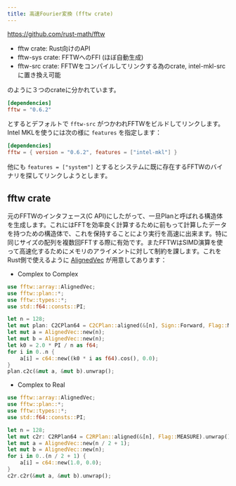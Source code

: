 ```yaml
---
title: 高速Fourier変換 (fftw crate)
---
```


https://github.com/rust-math/fftw

- fftw crate: Rust向けのAPI
- fftw-sys crate: FFTWへのFFI (ほぼ自動生成)
- fftw-src crate: FFTWをコンパイルしてリンクする為のcrate, intel-mkl-srcに置き換え可能

のように３つのcrateに分かれています。

```toml
[dependencies]
fftw = "0.6.2"
```

とするとデフォルトで `fftw-src` がつかわれFFTWをビルドしてリンクします。Intel MKLを使うには次の様に `features` を指定します：

```toml
[dependencies]
fftw = { version = "0.6.2", features = ["intel-mkl"] }
```

他にも `features = ["system"]` とするとシステムに既に存在するFFTWのバイナリを探してリンクしようとします。

fftw crate
-----------

元のFFTWのインタフェース(C API)にしたがって、一旦Planと呼ばれる構造体を生成します。これにはFFTを効率良く計算するために前もって計算したデータを持つための構造体で、これを保持することにより実行を高速に出来ます。特に同じサイズの配列を複数回FFTする際に有効です。またFFTWはSIMD演算を使って高速化するためにメモリのアライメントに対して制約を課します。これをRust側で使えるように [AlignedVec](https://docs.rs/fftw/0.6.2/fftw/array/struct.AlignedVec.html) が用意してあります：

- Complex to Complex

```rust
use fftw::array::AlignedVec;
use fftw::plan::*;
use fftw::types::*;
use std::f64::consts::PI;

let n = 128;
let mut plan: C2CPlan64 = C2CPlan::aligned(&[n], Sign::Forward, Flag::MEASURE).unwrap();
let mut a = AlignedVec::new(n);
let mut b = AlignedVec::new(n);
let k0 = 2.0 * PI / n as f64;
for i in 0..n {
    a[i] = c64::new((k0 * i as f64).cos(), 0.0);
}
plan.c2c(&mut a, &mut b).unwrap();
```

- Complex to Real

```rust
use fftw::array::AlignedVec;
use fftw::plan::*;
use fftw::types::*;
use std::f64::consts::PI;

let n = 128;
let mut c2r: C2RPlan64 = C2RPlan::aligned(&[n], Flag::MEASURE).unwrap();
let mut a = AlignedVec::new(n / 2 + 1);
let mut b = AlignedVec::new(n);
for i in 0..(n / 2 + 1) {
    a[i] = c64::new(1.0, 0.0);
}
c2r.c2r(&mut a, &mut b).unwrap();
```
